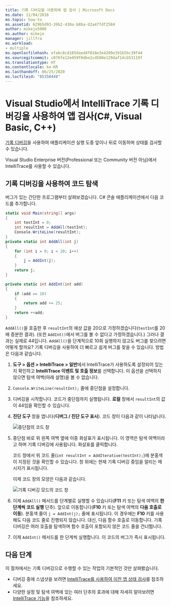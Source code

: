 ```yaml
---
title: 기록 디버깅을 사용하여 앱 검사 | Microsoft Docs
ms.date: 11/04/2016
ms.topic: how-to
ms.assetid: 629b5d93-39b2-430a-b8ba-d2a47fdf2584
author: mikejo5000
ms.author: mikejo
manager: jillfra
ms.workload:
- multiple
ms.openlocfilehash: efabc8cd185daed4f018e3e4209e391b5bc39f44
ms.sourcegitcommit: c076fe12e459f0dbe2cd508e1294af14cb53119f
ms.translationtype: HT
ms.contentlocale: ko-KR
ms.lasthandoff: 06/25/2020
ms.locfileid: "85350448"
---
```

# <a name="inspect-your-app-with-intellitrace-historical-debugging-in-visual-studio-c-visual-basic-c"></a>Visual Studio에서 IntelliTrace 기록 디버깅을 사용하여 앱 검사(C#, Visual Basic, C++)

[기록 디버깅](../debugger/historical-debugging.md)을 사용하여 애플리케이션 실행 도중 앞이나 뒤로 이동하며 상태를 검사할 수 있습니다.

Visual Studio Enterprise 버전(Professional 또는 Community 버전 아님)에서 IntelliTrace를 사용할 수 있습니다.

## <a name="navigate-your-code-with-historical-debugging"></a>기록 디버깅을 사용하여 코드 탐색

버그가 있는 간단한 프로그램부터 살펴보겠습니다. C# 콘솔 애플리케이션에서 다음 코드를 추가합니다.

```csharp
static void Main(string[] args)
{
    int testInt = 0;
    int resultInt = AddAll(testInt);
    Console.WriteLine(resultInt);
}
private static int AddAll(int j)
{
    for (int i = 0; i < 20; i++)
    {
        j = AddInt(j);
    }
    return j;
}

private static int AddInt(int add)
{
    if (add == 10)
    {
        return add += 25;
    }
    return ++add;
}
```

`AddAll()`을 호출한 후 `resultInt`의 예상 값을 20으로 가정하겠습니다(`testInt`를 20배 증분한 결과). (또한 `AddInt()`에서 버그를 볼 수 없다고 가정하겠습니다.) 그러나 결과는 실제로 44입니다. `AddAll()`을 단계적으로 10회 실행하지 않고도 버그를 찾으려면 어떻게 할까요? 기록 디버깅을 사용하여 더 빠르고 쉽게 버그를 찾을 수 있습니다. 방법은 다음과 같습니다.

1. **도구 > 옵션 > IntelliTrace > 일반**에서 IntelliTrace가 사용하도록 설정되어 있는지 확인하고 **IntelliTrace 이벤트 및 호출 정보**를 선택합니다. 이 옵션을 선택하지 않으면 탐색 여백(아래 설명)을 볼 수 없습니다.

2. `Console.WriteLine(resultInt);` 줄에 중단점을 설정합니다.

3. 디버깅을 시작합니다. 코드가 중단점까지 실행됩니다. **로컬** 창에서 `resultInt`의 값이 44임을 확인할 수 있습니다.

4. **진단 도구** 창을 엽니다(**디버그 / 진단 도구 표시**). 코드 창이 다음과 같이 나타납니다.

    ![중단점의 코드 창](../debugger/media/historicaldebuggingbreakpoint.png "HistoricalDebuggingBreakpoint")

5. 중단점 바로 위 왼쪽 여백 옆에 이중 화살표가 표시됩니다. 이 영역은 탐색 여백이라고 하며 기록 디버깅에 사용됩니다. 화살표를 클릭합니다.

    코드 창에서 위 코드 줄(`int resultInt = AddIterative(testInt);`)에 분홍색이 지정된 것을 확인할 수 있습니다. 창 위에는 현재 기록 디버깅 중임을 알리는 메시지가 표시됩니다.

    이제 코드 창의 모양은 다음과 같습니다.

    ![기록 디버깅 모드의 코드 창](../debugger/media/historicaldebuggingback.png "HistoricalDebuggingBack")

6. 이제 `AddAll()` 메서드를 단계별로 실행할 수 있습니다(**F11** 키 또는 탐색 여백의 **한 단계씩 코드 실행** 단추). 앞으로 이동합니다(**F10** 키 또는 탐색 여백의 **다음 호출로 이동**). 분홍색 줄이 `j = AddInt(j);` 줄에 표시됩니다. 이 경우에는 **F10** 키를 사용해도 다음 코드 줄로 진행되지 않습니다. 대신, 다음 함수 호출로 이동합니다. 기록 디버깅은 여러 호출을 탐색하며 함수 호출이 포함되지 않은 코드 줄을 건너뜁니다.

7. 이제 `AddInt()` 메서드를 한 단계씩 실행합니다. 이 코드의 버그가 즉시 표시됩니다.

## <a name="next-steps"></a>다음 단계

이 절차에서는 기록 디버깅으로 수행할 수 있는 작업의 기본적인 것만 살펴봤습니다.

- 디버깅 중에 스냅샷을 보려면 [IntelliTrace를 사용하여 이전 앱 상태 검사](../debugger/view-historical-application-state.md)를 참조하세요.
- 다양한 설정 및 탐색 여백에 있는 여러 단추의 효과에 대해 자세히 알아보려면 [IntelliTrace 기능](../debugger/intellitrace-features.md)을 참조하세요.
